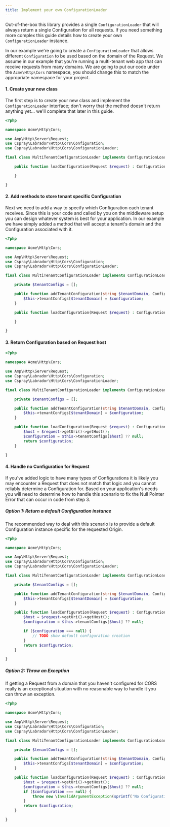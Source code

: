 ```yaml
---
title: Implement your own ConfigurationLoader
---
```

Out-of-the-box this library provides a single `ConfigurationLoader` that will always return a single Configuration
for all requests. If you need something more complex this guide details how to create your own `ConfigurationLoader`
instance.

In our example we're going to create a `ConfigurationLoader` that allows different `Configuration` to be used based on 
the domain of the Request. We assume in our example that you're running a multi-tenant web app that can receive 
requests from many domains. We are going to put our code under the `Acme\Http\Cors` namespace, you should change 
this to match the appropriate namespace for your project.

#### 1. Create your new class

The first step is to create your new class and implement the `ConfigurationLoader` interface; don't worry that the 
method doesn't return anything yet... we'll complete that later in this guide.

```php
<?php

namespace Acme\Http\Cors;

use Amp\Http\Server\Request;
use Cspray\Labrador\Http\Cors\Configuration;
use Cspray\Labrador\Http\Cors\ConfigurationLoader;

final class MultiTenantConfigurationLoader implements ConfigurationLoader {

    public function loadConfiguration(Request $request) : Configuration {

    }

}
```

#### 2. Add methods to store tenant specific Configuration

Next we need to add a way to specify which Configuration each tenant receives. Since this is your code and called by you 
on the middleware setup you can design whatever system is best for your application. In our example we have simply added 
a method that will accept a tenant's domain and the Configuration associated with it.

```php
<?php

namespace Acme\Http\Cors;

use Amp\Http\Server\Request;
use Cspray\Labrador\Http\Cors\Configuration;
use Cspray\Labrador\Http\Cors\ConfigurationLoader;

final class MultiTenantConfigurationLoader implements ConfigurationLoader {

    private $tenantConfigs = [];

    public function addTenantConfiguration(string $tenantDomain, Configuration $configuration) : void {
        $this->tenantConfigs[$tenantDomain] = $configuration;
    }

    public function loadConfiguration(Request $request) : Configuration {

    }

}
```

#### 3. Return Configuration based on Request host


```php
<?php

namespace Acme\Http\Cors;

use Amp\Http\Server\Request;
use Cspray\Labrador\Http\Cors\Configuration;
use Cspray\Labrador\Http\Cors\ConfigurationLoader;

final class MultiTenantConfigurationLoader implements ConfigurationLoader {

    private $tenantConfigs = [];

    public function addTenantConfiguration(string $tenantDomain, Configuration $configuration) : void {
        $this->tenantConfigs[$tenantDomain] = $configuration;
    }

    public function loadConfiguration(Request $request) : Configuration {
        $host = $request->getUri()->getHost();
        $configuration = $this->tenantConfigs[$host] ?? null;
        return $configuration;
    }

}
```

#### 4. Handle no Configuration for Request

If you've added logic to have many types of Configurations it is likely you may encounter a Request that does not match 
that logic and you cannot reliably determine a Configuration for. Based on your application's needs you will need to 
determine how to handle this scenario to fix the Null Pointer Error that can occur in code from step 3.

##### Option 1: Return a default Configuration instance

The recommended way to deal with this scenario is to provide a default Configuration instance specific for the requested 
Origin. 

```php
<?php

namespace Acme\Http\Cors;

use Amp\Http\Server\Request;
use Cspray\Labrador\Http\Cors\Configuration;
use Cspray\Labrador\Http\Cors\ConfigurationLoader;

final class MultiTenantConfigurationLoader implements ConfigurationLoader {

    private $tenantConfigs = [];

    public function addTenantConfiguration(string $tenantDomain, Configuration $configuration) : void {
        $this->tenantConfigs[$tenantDomain] = $configuration;
    }

    public function loadConfiguration(Request $request) : Configuration {
        $host = $request->getUri()->getHost();
        $configuration = $this->tenantConfigs[$host] ?? null;

        if ($configuration === null) {
            // TODO show default configuration creation
        }   
        return $configuration;
    }

}
```

##### Option 2: Throw an Exception

If getting a Request from a domain that you haven't configured for CORS really is an exceptional situation with no 
reasonable way to handle it you can throw an exception. 

```php
<?php

namespace Acme\Http\Cors;

use Amp\Http\Server\Request;
use Cspray\Labrador\Http\Cors\Configuration;
use Cspray\Labrador\Http\Cors\ConfigurationLoader;

final class MultiTenantConfigurationLoader implements ConfigurationLoader {

    private $tenantConfigs = [];

    public function addTenantConfiguration(string $tenantDomain, Configuration $configuration) : void {
        $this->tenantConfigs[$tenantDomain] = $configuration;
    }

    public function loadConfiguration(Request $request) : Configuration {
        $host = $request->getUri()->getHost();
        $configuration = $this->tenantConfigs[$host] ?? null;
        if ($configuration === null) {
            throw new \InvalidArgumentException(sprintf('No Configuration for host: %s', $host));
        }   
        return $configuration;
    }

}
```

